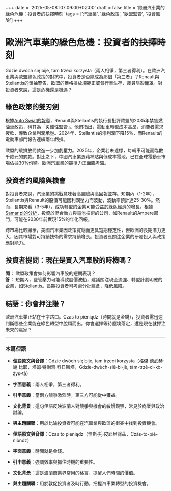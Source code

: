 +++
date = '2025-05-08T07:09:00+02:00'
draft = false
title = '歐洲汽車業的綠色危機：投資者的抉擇時刻'
tags = ['汽車業', '綠色政策', '歐盟監管', '投資風險']
+++

# 歐洲汽車業的綠色危機：投資者的抉擇時刻

Gdzie dwóch się bije, tam trzeci korzysta（兩人相爭，第三者得利）。在歐洲汽車業與歐盟綠色政策的對抗中，投資者是否能成為那個「第三者」？Renault與Stellantis的領袖警告，歐盟的嚴格排放規範正威脅行業生存，裁員陰影籠罩。對投資者來說，這是危機還是機遇？

## 綠色政策的雙刃劍

根據[Auto Świat的報導](https://www.auto-swiat.pl/wiadomosci/aktualnosci/szefowie-renault-i-stellantisa-apeluja-do-ue-widmo-masowych-zwolnien/yd8neb0)，Renault與Stellantis的執行長批評歐盟的2035年禁售燃油車政策，稱其為「災難性監管」。他們指出，電動車轉型成本高昂，消費者需求疲軟，導致企業利潤承壓。2024年，Stellantis的淨利潤下降15%，而Renault的電動車部門報告連續兩年虧損。

歐盟的碳排放罰款進一步加劇壓力。2025年，企業若未達標，每輛車可能面臨數千歐元的罰款。對比之下，中國汽車業憑藉補貼與低成本電池，已在全球電動車市場佔據30%份額。歐洲汽車業的競爭力正面臨考驗。

## 投資者的風險與機會

對投資者來說，汽車業的挑戰意味著高風險與高回報並存。短期內（1-2年），Stellantis與Renault的股價可能因利潤壓力而波動，波動率預計達25-30%。然而，長期來看（3-5年），成功轉型的企業可能受益於綠色經濟的增長。根據[Samar.pl的分析](https://www.samar.pl/wiadomosci/de-meo-i-elkann-o-przyszlosci-europejskiej-motoryzacji-2025)，投資於混合動力與電池技術的公司，如Renault的Ampere部門，可能在2030年前實現15%的年化回報。

跨市場比較顯示，美國汽車業因政策寬鬆而更具短期穩定性，但歐洲的長期潛力更大，因其市場對可持續技術的需求持續增長。投資者應關注企業的研發投入與政策應對能力。

## 投資者提問：現在是買入汽車股的時機嗎？

**問：** 歐盟政策會如何影響汽車股的短期表現？  
**答：** 短期內，監管壓力可能導致股價波動，建議關注現金流強、轉型計劃明確的企業，如Stellantis。長期投資者可考慮分批建倉，降低風險。

## 結語：你會押注誰？

歐洲汽車業正站在十字路口。Czas to pieniądz（時間就是金錢），投資者需迅速判斷哪些企業能在綠色轉型中脫穎而出。你會選擇等待塵埃落定，還是現在就押注未來的贏家？

---

### 本篇俚語

- **俚語原文與音譯**：Gdzie dwóch się bije, tam trzeci korzysta（格傑·德武赫·謝·比耶，塔姆·特謝齊·科日斯塔，Gdziè-dwùch-siè-bi-jè, tàm-trzè-ci-kò-żys-tà）  
- **字面意義**：兩人相爭，第三者得利。  
- **引申意義**：當兩方競爭激烈時，第三方可能從中獲益。  
- **文化背景**：這句俚語反映波蘭人對競爭與機會的敏銳觀察，常見於商業與政治討論。  
- **與主題關聯**：用於比喻投資者可能在汽車業與歐盟的衝突中找到投資機會。

- **俚語原文與音譯**：Czas to pieniądz（恰斯·托·皮耶尼翁茲，Czàs-tò-piè-niòndz）  
- **字面意義**：時間就是金錢。  
- **引申意義**：強調效率與抓住時機的重要性。  
- **文化背景**：這是波蘭商業界常用的格言，提醒人們時間的價值。  
- **與主題關聯**：用於敦促投資者及時行動，把握汽車業轉型的投資機會。